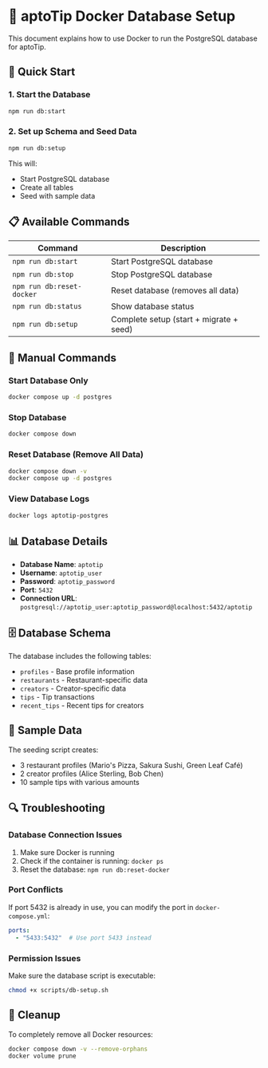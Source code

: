 # 🐳 aptoTip Docker Database Setup

This document explains how to use Docker to run the PostgreSQL database for aptoTip.

## 🚀 Quick Start

### 1. Start the Database
```bash
npm run db:start
```

### 2. Set up Schema and Seed Data
```bash
npm run db:setup
```

This will:
- Start PostgreSQL database
- Create all tables
- Seed with sample data

## 📋 Available Commands

| Command | Description |
|---------|-------------|
| `npm run db:start` | Start PostgreSQL database |
| `npm run db:stop` | Stop PostgreSQL database |
| `npm run db:reset-docker` | Reset database (removes all data) |
| `npm run db:status` | Show database status |
| `npm run db:setup` | Complete setup (start + migrate + seed) |

## 🔧 Manual Commands

### Start Database Only
```bash
docker compose up -d postgres
```

### Stop Database
```bash
docker compose down
```

### Reset Database (Remove All Data)
```bash
docker compose down -v
docker compose up -d postgres
```

### View Database Logs
```bash
docker logs aptotip-postgres
```

## 📊 Database Details

- **Database Name**: `aptotip`
- **Username**: `aptotip_user`
- **Password**: `aptotip_password`
- **Port**: `5432`
- **Connection URL**: `postgresql://aptotip_user:aptotip_password@localhost:5432/aptotip`

## 🗄️ Database Schema

The database includes the following tables:
- `profiles` - Base profile information
- `restaurants` - Restaurant-specific data
- `creators` - Creator-specific data
- `tips` - Tip transactions
- `recent_tips` - Recent tips for creators

## 🌱 Sample Data

The seeding script creates:
- 3 restaurant profiles (Mario's Pizza, Sakura Sushi, Green Leaf Café)
- 2 creator profiles (Alice Sterling, Bob Chen)
- 10 sample tips with various amounts

## 🔍 Troubleshooting

### Database Connection Issues
1. Make sure Docker is running
2. Check if the container is running: `docker ps`
3. Reset the database: `npm run db:reset-docker`

### Port Conflicts
If port 5432 is already in use, you can modify the port in `docker-compose.yml`:
```yaml
ports:
  - "5433:5432"  # Use port 5433 instead
```

### Permission Issues
Make sure the database script is executable:
```bash
chmod +x scripts/db-setup.sh
```

## 🧹 Cleanup

To completely remove all Docker resources:
```bash
docker compose down -v --remove-orphans
docker volume prune
``` 